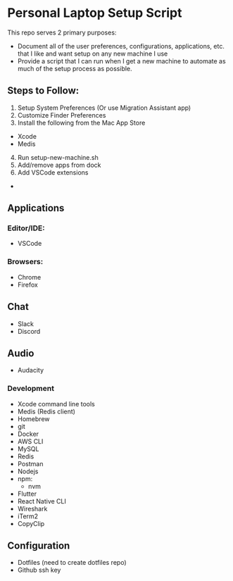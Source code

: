 # Personal Laptop Setup Script
This repo serves 2 primary purposes:
  - Document all of the user preferences, configurations, applications, etc. that I like and want setup on any new machine I use
  - Provide a script that I can run when I get a new machine to automate as much of the setup process as possible.


## Steps to Follow:
1. Setup System Preferences (Or use Migration Assistant app)
2. Customize Finder Preferences
3. Install the following from the Mac App Store
  - Xcode
  - Medis
4. Run setup-new-machine.sh
5. Add/remove apps from dock
6. Add VSCode extensions
  - 


## Applications
### Editor/IDE:
  - VSCode

### Browsers:
  - Chrome
  - Firefox

## Chat
  - Slack
  - Discord

## Audio
  - Audacity

### Development
  - Xcode command line tools
  - Medis (Redis client)
  - Homebrew
  - git
  - Docker
  - AWS CLI
  - MySQL
  - Redis
  - Postman
  - Nodejs
  - npm:
    - nvm
  - Flutter
  - React Native CLI
  - Wireshark
  - iTerm2
  - CopyClip


## Configuration
  - Dotfiles (need to create dotfiles repo)
  - Github ssh key
